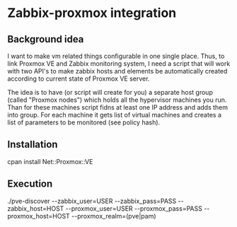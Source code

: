 # Zabbix-proxmox integration

## Background idea

I want to make vm related things configurable in one single place. Thus, to link
Proxmox VE and Zabbix monitoring system, I need a script that will work with two 
API's to make zabbix hosts and elements be automatically created according to 
current state of Proxmox VE server.

The idea is to have (or script will create for you) a separate host group 
(called "Proxmox nodes") which holds all the hypervisor machines you run.
Than for these machines script fidns at least one IP address and adds them into 
group. For each machine it gets list of virtual machines and creates a list of 
parameters to be monitored (see policy hash).

## Installation


  cpan install Net::Proxmox::VE


## Execution 

  ./pve-discover --zabbix\_user=USER --zabbix\_pass=PASS --zabbix\_host=HOST --proxmox\_user=USER --proxmox\_pass=PASS --proxmox\_host=HOST --proxmox\_realm=(pve|pam)
